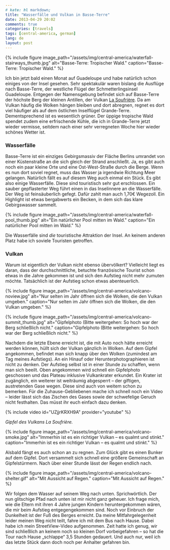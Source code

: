 ```yaml
---
# kate: hl markdown;
title: "Wasserfälle und Vulkan in Basse-Terre"
date: 2013-04-29 20:02
comments: true
categories: [travels]
tags: [central-america, german]
lang: de
layout: post
---
```


{% include figure image_path="/assets/img/central-america/waterfall-stairways_thumb.jpg" alt="Basse-Terre: Tropischer Wald." caption="Basse-Terre: Tropischer Wald." %}

Ich bin jetzt bald einen Monat auf Guadeloupe und habe natürlich schon einiges von der Insel gesehen. Sehr spektakulär waren bislang die Ausflüge nach Basse-Terre, der westliche Flügel der Schmetterlingsinsel Guadeloupe. Entgegen der Namensgebung befindet sich auf Basse-Terre der höchste Berg der kleinen Antillen, der Vulkan [La Soufrière](http://de.wikipedia.org/wiki/Soufri%C3%A8re_%28Guadeloupe%29). Da am Vulkan häufig die Wolken hängen bleiben und dort abregnen, regnet es dort viel häufiger als auf dem östlichen Inselflügel Grande-Terre. Dementsprechend ist es wesentlich grüner. Der üppige tropische Wald spendet zudem eine erfrischende Kühle, die ich in Grande-Terre jetzt wieder vermisse, seitdem nach einer sehr verregneten Woche hier wieder schönes Wetter ist.

<!--more-->

### Wasserfälle

Basse-Terre ist ein einziges Gebirgsmassiv der Fläche Berlins umrandet von einer Küstenstraße an die sich gleich der Strand anschließt. Ja, es gibt auch noch ein paar kleine Orte und eine Ost-West-Straße durch die Berge. Wenn es nun dort soviel regnet, muss das Wasser ja irgendwie Richtung Meer gelangen. Natürlich fällt es auf diesem Weg auch einmal ein Stück. Es gibt also einige Wasserfälle. Diese sind touristisch sehr gut erschlossen. Ein sauber gepflasterter Weg führt einen in das Inselinnere an die Wasserfälle. Der Weg ist feinsäuberlich gefegt. Dafür zahlt man auch 1,70€ Wegezoll. Ein Highlight ist etwas bergabwerts ein Becken, in dem sich das klare Gebirgswasser sammelt.


{% include figure image_path="/assets/img/central-america/waterfall-pool_thumb.jpg" alt="Ein natürlicher Pool mitten im Wald." caption="Ein natürlicher Pool mitten im Wald." %}

Die Wasserfälle sind *die* touristische Attraktion der Insel. An keinem anderen
Platz habe ich soviele Touristen getroffen.

### Vulkan

Warum ist eigentlich der Vulkan nicht ebenso übervölkert? Vielleicht liegt es daran, dass der durchschnittliche, betuchte französische Tourist schon etwas in die Jahre gekommen ist und sich den Aufstieg nicht mehr zumuten möchte. Tatsächlich ist der Aufstieg schon etwas abenteuerlich.

{% include figure image_path="/assets/img/central-america/volcano-noview.jpg" alt="Nur selten im Jahr öffnen sich die Wolken, die den Vulkan umgeben." caption="Nur selten im Jahr öffnen sich die Wolken, die den Vulkan umgeben." %}

{% include figure image_path="/assets/img/central-america/volcano-summit_thumb.jpg" alt="Gipfelphoto (Bitte weitergehen: So hoch war der Berg schließlich nicht." caption="Gipfelphoto (Bitte weitergehen: So hoch war der Berg schließlich nicht." %}

Nachdem die letzte Ebene erreicht ist, die mit Auto noch hätte erreicht werden können, hüllt sich der Vulkan gänzlich in Wolken. Auf dem Gipfel angekommen, befindet man sich knapp über den Wolken (zumindest am Tag meines Aufstiegs). An ein Hinauf oder Herunterphotographieren ist nicht zu denken. Der Aufstieg selbst ist in einer Stunde zu schaffen, wenn man sich beeilt. Oben angekommen wird schnell ein Gipfelphoto geschossen und das Plateau inklusive Vulkankrater erkundet. Ein Krater ist zugänglich, ein weiterer ist weiträumig abgesperrt – der giftigen, austretenden Gase wegen. Diese sind auch von weitem schon zu bemerken. Für die Zuhause-Gebliebenen mache ich schnell noch ein Video – leider lässt sich das Zischen des Gases sowie der schwefelige Geruch nicht festhalten. Das müsst ihr euch einfach dazu denken.

{% include video id="UZjjrKRXH9A" provider="youtube" %}

*Gipfel des Vulkans La Soufrière.*

{% include figure image_path="/assets/img/central-america/volcano-smoke.jpg" alt="Immerhin ist es ein richtiger Vulkan – es qualmt und stinkt." caption="Immerhin ist es ein richtiger Vulkan – es qualmt und stinkt." %}

Alsbald fängt es auch schon an zu regnen. Zum Glück gibt es einen Bunker auf dem Gipfel. Dort versammelt sich schnell eine größere Gemeinschaft an Gipfelstürmern. Nach über einer Stunde lässt der Regen endlich nach.

{% include figure image_path="/assets/img/central-america/volcano-shelter.gif" alt="Mit Aussicht auf Regen." caption="Mit Aussicht auf Regen." %}

Wir folgen dem Wasser auf seinem Weg nach unten. Sprichwörtlich. Der nun glitschige Pfad nach unten ist mir nicht ganz geheuer. Ich frage mich, wie die Eltern mit ihren 4 Jahre jungen Kindern heruntergekommen wären, die mir beim Aufstieg entgegengekommen sind. Noch vor Einbruch der Dunkelheit ist der Fuß des Berges erreicht. Da meine Mitfahrgelegenheit leider meinen Weg nicht teilt, fahre ich mit dem Bus nach Hause. Dabei habe ich mein StreetView-Video aufgenommen. Zeit hatte ich genug, wir sind schließlich an keinem noch so kleinen Dorf vorbeigefahren – so hat die Tour nach Hause „schlappe“ 3,5 Stunden gedauert. Und auch nur, weil ich das letzte Stück dann doch noch per Anhalter gefahren bin.
